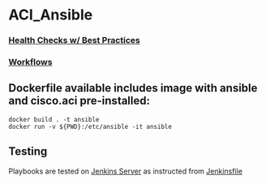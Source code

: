 # ACI_Ansible



### [Health Checks w/ Best Practices](https://wwwin-github.cisco.com/ADP-Automation-Team/ACI_Ansible/tree/main/health_Checks_w_BPs#health-checks-w-best-practices)

### [Workflows](https://wwwin-github.cisco.com/ADP-Automation-Team/ACI_Ansible/tree/main/work_flows)

## Dockerfile available includes image with ansible and cisco.aci pre-installed:

```
docker build . -t ansible
docker run -v ${PWD}:/etc/ansible -it ansible
```
## Testing

Playbooks are tested on [Jenkins Server](https://engci-jenkins-rtp.cisco.com/jenkins/job/team_ADP_Automation_Team/job/ACI_Ansible/) as instructed from [Jenkinsfile](https://wwwin-github.cisco.com/ADP-Automation-Team/ACI_Ansible/blob/main/Jenkinsfile)
